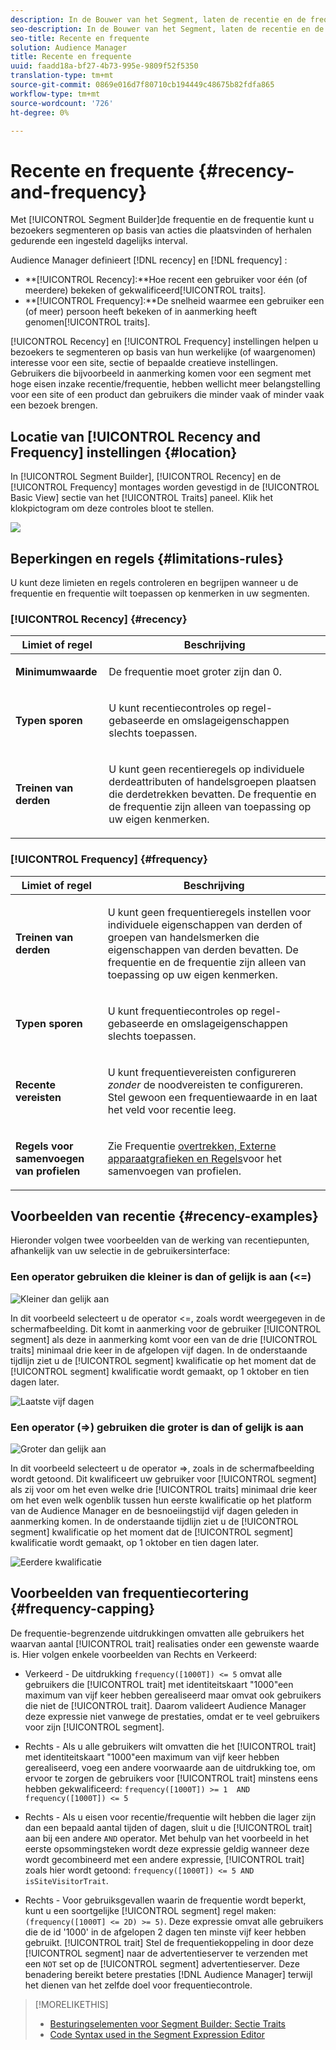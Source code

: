 ```yaml
---
description: In de Bouwer van het Segment, laten de recentie en de frequentie u bezoekers segmenteren die op acties voorkomen of zich over een bepaald dagelijks interval herhalen.
seo-description: In de Bouwer van het Segment, laten de recentie en de frequentie u bezoekers segmenteren die op acties voorkomen of zich over een bepaald dagelijks interval herhalen.
seo-title: Recente en frequente
solution: Audience Manager
title: Recente en frequente
uuid: faadd18a-bf27-4b73-995e-9809f52f5350
translation-type: tm+mt
source-git-commit: 0869e016d7f80710cb194449c48675b82fdfa865
workflow-type: tm+mt
source-wordcount: '726'
ht-degree: 0%

---
```



# Recente en frequente {#recency-and-frequency}

Met [!UICONTROL Segment Builder]de frequentie en de frequentie kunt u bezoekers segmenteren op basis van acties die plaatsvinden of herhalen gedurende een ingesteld dagelijks interval.

Audience Manager definieert [!DNL recency] en [!DNL frequency] :

* **[!UICONTROL Recency]:**Hoe recent een gebruiker voor één (of meerdere) bekeken of gekwalificeerd[!UICONTROL traits].
* **[!UICONTROL Frequency]:**De snelheid waarmee een gebruiker een (of meer) persoon heeft bekeken of in aanmerking heeft genomen[!UICONTROL traits].

[!UICONTROL Recency] en [!UICONTROL Frequency] instellingen helpen u bezoekers te segmenteren op basis van hun werkelijke (of waargenomen) interesse voor een site, sectie of bepaalde creatieve instellingen. Gebruikers die bijvoorbeeld in aanmerking komen voor een segment met hoge eisen inzake recentie/frequentie, hebben wellicht meer belangstelling voor een site of een product dan gebruikers die minder vaak of minder vaak een bezoek brengen.

## Locatie van [!UICONTROL Recency and Frequency] instellingen {#location}

In [!UICONTROL Segment Builder], [!UICONTROL Recency] en de [!UICONTROL Frequency] montages worden gevestigd in de [!UICONTROL Basic View] sectie van het [!UICONTROL Traits] paneel. Klik het klokpictogram om deze controles bloot te stellen.

![](assets/recency_frequency.png)

## Beperkingen en regels {#limitations-rules}

U kunt deze limieten en regels controleren en begrijpen wanneer u de frequentie en frequentie wilt toepassen op kenmerken in uw segmenten.

### [!UICONTROL Recency] {#recency}

<table id="table_026064124C694D75B7A960457D50170B"> 
 <thead> 
  <tr> 
   <th colname="col1" class="entry"> Limiet of regel </th> 
   <th colname="col2" class="entry"> Beschrijving </th> 
  </tr> 
 </thead>
 <tbody> 
  <tr> 
   <td colname="col1"> <p> <b>Minimumwaarde</b> </p> </td> 
   <td colname="col2"> <p>De frequentie moet groter zijn dan 0. </p> </td> 
  </tr>
  <tr> 
   <td colname="col1"> <p> <b>Typen sporen</b> </p> </td> 
   <td colname="col2"> <p>U kunt recentiecontroles op regel-gebaseerde en omslageigenschappen slechts toepassen. </p> </td> 
  </tr> 
  <tr> 
   <td colname="col1"> <p> <b>Treinen van derden</b> </p> </td> 
   <td colname="col2"> <p>U kunt geen recentieregels op individuele derdeattributen of handelsgroepen plaatsen die derdetrekken bevatten. De frequentie en de frequentie zijn alleen van toepassing op uw eigen kenmerken. </p> </td> 
  </tr> 
 </tbody> 
</table>

### [!UICONTROL Frequency] {#frequency}

<table id="table_EBD621D26C8B4D03933E8C0753C892A7"> 
 <thead> 
  <tr> 
   <th colname="col1" class="entry"> Limiet of regel </th> 
   <th colname="col2" class="entry"> Beschrijving </th> 
  </tr> 
 </thead>
 <tbody> 
  <tr> 
   <td colname="col1"> <p> <b>Treinen van derden</b> </p> </td> 
   <td colname="col2"> <p>U kunt geen frequentieregels instellen voor individuele eigenschappen van derden of groepen van handelsmerken die eigenschappen van derden bevatten. De frequentie en de frequentie zijn alleen van toepassing op uw eigen kenmerken. </p> </td> 
  </tr> 
  <tr> 
   <td colname="col1"> <p> <b>Typen sporen</b> </p> </td> 
   <td colname="col2"> <p>U kunt frequentiecontroles op regel-gebaseerde en omslageigenschappen slechts toepassen. </p> </td> 
  </tr> 
  <tr> 
   <td colname="col1"> <p> <b>Recente vereisten</b> </p> </td> 
   <td colname="col2"> <p>U kunt frequentievereisten configureren <i>zonder</i> de noodvereisten te configureren. Stel gewoon een frequentiewaarde in en laat het veld voor recentie leeg. </p> </td> 
  </tr> 
  <tr> 
   <td colname="col1"> <p><b>Regels voor samenvoegen van profielen</b> </p> </td> 
   <td colname="col2"> <p>Zie Frequentie <a href="../../faq/faq-profile-merge.md#trait-freq-device-rules"> overtrekken, Externe apparaatgrafieken en Regels</a>voor het samenvoegen van profielen. </p> </td> 
  </tr> 
 </tbody> 
</table>

## Voorbeelden van recentie {#recency-examples}

Hieronder volgen twee voorbeelden van de werking van recentiepunten, afhankelijk van uw selectie in de gebruikersinterface:

### Een operator gebruiken die kleiner is dan of gelijk is aan (&lt;=)

![Kleiner dan gelijk aan](assets/less-than-equal-to.png)

In dit voorbeeld selecteert u de operator &lt;=, zoals wordt weergegeven in de schermafbeelding. Dit komt in aanmerking voor de gebruiker [!UICONTROL segment] als deze in aanmerking komt voor een van de drie [!UICONTROL traits] minimaal drie keer in de afgelopen vijf dagen. In de onderstaande tijdlijn ziet u de [!UICONTROL segment] kwalificatie op het moment dat de [!UICONTROL segment] kwalificatie wordt gemaakt, op 1 oktober en tien dagen later.

![Laatste vijf dagen](assets/last-5-days.png)

### Een operator (=>) gebruiken die groter is dan of gelijk is aan

![Groter dan gelijk aan](assets/greater-than-equal-to.png)

In dit voorbeeld selecteert u de operator =>, zoals in de schermafbeelding wordt getoond. Dit kwalificeert uw gebruiker voor [!UICONTROL segment] als zij voor om het even welke drie [!UICONTROL traits] minimaal drie keer om het even welk ogenblik tussen hun eerste kwalificatie op het platform van de Audience Manager en de besnoeiingstijd vijf dagen geleden in aanmerking komen. In de onderstaande tijdlijn ziet u de [!UICONTROL segment] kwalificatie op het moment dat de [!UICONTROL segment] kwalificatie wordt gemaakt, op 1 oktober en tien dagen later.

![Eerdere kwalificatie](assets/earlier-qualification.png)


## Voorbeelden van frequentiecortering {#frequency-capping}

De frequentie-begrenzende uitdrukkingen omvatten alle gebruikers het waarvan aantal [!UICONTROL trait] realisaties onder een gewenste waarde is. Hier volgen enkele voorbeelden van Rechts en Verkeerd:

* Verkeerd - De uitdrukking `frequency([1000T]) <= 5` omvat alle gebruikers die [!UICONTROL trait] met identiteitskaart &quot;1000&quot;een maximum van vijf keer hebben gerealiseerd maar omvat ook gebruikers die niet de [!UICONTROL trait]. Daarom valideert Audience Manager deze expressie niet vanwege de prestaties, omdat er te veel gebruikers voor zijn [!UICONTROL segment].

* Rechts - Als u alle gebruikers wilt omvatten die het [!UICONTROL trait] met identiteitskaart &quot;1000&quot;een maximum van vijf keer hebben gerealiseerd, voeg een andere voorwaarde aan de uitdrukking toe, om ervoor te zorgen de gebruikers voor [!UICONTROL trait] minstens eens hebben gekwalificeerd:  `frequency([1000T]) >= 1  AND  frequency([1000T]) <= 5`

* Rechts - Als u eisen voor recentie/frequentie wilt hebben die lager zijn dan een bepaald aantal tijden of dagen, sluit u die [!UICONTROL trait] aan bij een andere `AND` operator. Met behulp van het voorbeeld in het eerste opsommingsteken wordt deze expressie geldig wanneer deze wordt gecombineerd met een andere expressie, [!UICONTROL trait] zoals hier wordt getoond: `frequency([1000T]) <= 5 AND isSiteVisitorTrait`.

* Rechts - Voor gebruiksgevallen waarin de frequentie wordt beperkt, kunt u een soortgelijke [!UICONTROL segment] regel maken: `(frequency([1000T] <= 2D) >= 5)`. Deze expressie omvat alle gebruikers die de id &#39;1000&#39; in de afgelopen 2 dagen ten minste vijf keer hebben gebruikt. [!UICONTROL trait] Stel de frequentiekoppeling in door deze [!UICONTROL segment] naar de advertentieserver te verzenden met een `NOT` set op de [!UICONTROL segment] advertentieserver. Deze benadering bereikt betere prestaties [!DNL Audience Manager] terwijl het dienen van het zelfde doel voor frequentiecontrole.

>[!MORELIKETHIS]
>
>* [Besturingselementen voor Segment Builder: Sectie Traits](../../features/segments/segment-builder.md#segment-builder-controls-traits)
>* [Code Syntax used in the Segment Expression Editor](../../features/segments/segment-code-syntax.md)

